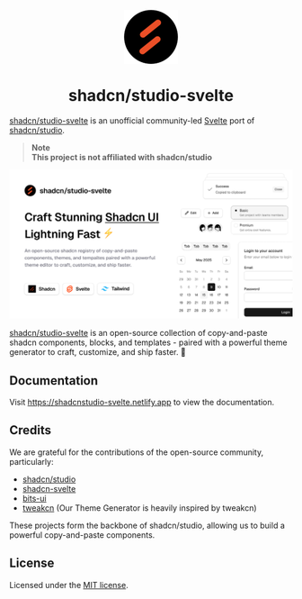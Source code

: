 <p align="center">
 <img align="center" src="./static/android-chrome-192x192.png" height="96" />
 <h1 align="center">
  shadcn/studio-svelte
 </h1>
</p>

[shadcn/studio-svelte](https://shadcnstudio-svelte.netlify.app) is an unofficial community-led [Svelte](https://svelte.dev) port of [shadcn/studio](https://shadcnstudio.com).

> **Note** <br> **This project is not affiliated with shadcn/studio** <br>

![hero](./static/opengraph.png)

[shadcn/studio-svelte](https://shadcnstudio-svelte.netlify.app) is an open-source collection of copy-and-paste shadcn components, blocks, and templates - paired with a powerful theme generator to craft, customize, and ship faster. 🚀

## Documentation

Visit https://shadcnstudio-svelte.netlify.app to view the documentation.

## Credits

We are grateful for the contributions of the open-source community, particularly:

- [shadcn/studio](https://shadcnstudio.com)
- [shadcn-svelte](https://shadcn-svelte.com)
- [bits-ui](https://bits-ui.com)
- [tweakcn](https://tweakcn.com/) (Our Theme Generator is heavily inspired by tweakcn)

These projects form the backbone of shadcn/studio, allowing us to build a powerful copy-and-paste components.

## License

Licensed under the [MIT license](https://github.com/EpicAlbin03/shadcn-studio-svelte/blob/main/LICENSE.md).
